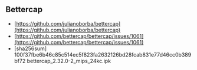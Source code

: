 ## Bettercap

* [https://github.com/julianoborba/bettercap](https://github.com/julianoborba/bettercap)
* [https://github.com/bettercap/bettercap/issues/1061](https://github.com/bettercap/bettercap/issues/1061)
* [sha256sum] 100f37fbe6b46c85c514ec5f823fa2632126bd28fcab831e77d46cc0b389bf72  bettercap_2.32.0-2_mips_24kc.ipk
